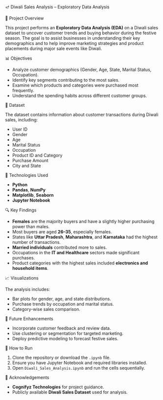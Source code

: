 🪔 Diwali Sales Analysis – Exploratory Data Analysis

📌 Project Overview

This project performs an **Exploratory Data Analysis (EDA)** on a Diwali sales dataset to uncover customer trends and buying behavior during the festive season. The goal is to assist businesses in understanding their key demographics and to help improve marketing strategies and product placements during major sale events like Diwali.

📊 Objectives

- Analyze customer demographics (Gender, Age, State, Marital Status, Occupation).
- Identify key segments contributing to the most sales.
- Examine which products and categories were purchased most frequently.
- Understand the spending habits across different customer groups.

📁 Dataset

The dataset contains information about customer transactions during Diwali sales, including:
- User ID
- Gender
- Age
- Marital Status
- Occupation
- Product ID and Category
- Purchase Amount
- City and State

🧰 Technologies Used

- **Python**
- **Pandas**, **NumPy**
- **Matplotlib**, **Seaborn**
- **Jupyter Notebook**

🔍 Key Findings

- **Females** are the majority buyers and have a slightly higher purchasing power than males.
- Most buyers are aged **26–35**, especially females.
- States like **Uttar Pradesh**, **Maharashtra**, and **Karnataka** had the highest number of transactions.
- **Married individuals** contributed more to sales.
- Occupations in the **IT and Healthcare** sectors made significant purchases.
- Product categories with the highest sales included **electronics and household items**.

📈 Visualizations

The analysis includes:
- Bar plots for gender, age, and state distributions.
- Purchase trends by occupation and marital status.
- Category-wise sales comparison.

🔮 Future Enhancements

- Incorporate customer feedback and review data.
- Use clustering or segmentation for targeted marketing.
- Deploy predictive modeling to forecast festive sales.

📎 How to Run

1. Clone the repository or download the `.ipynb` file.
2. Ensure you have Jupyter Notebook and required libraries installed.
3. Open `Diwali_Sales_Analysis.ipynb` and run the cells sequentially.

🤝 Acknowledgements

- **Cognifyz Technologies** for project guidance.
- Publicly available **Diwali Sales Dataset** used for analysis.

